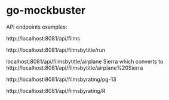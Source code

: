 # go-mockbuster

API endpoints examples:

http://localhost:8081/api/films

http://localhost:8081/api/filmsbytitle/run

localhost:8081/api/filmsbytitle/airplane Sierra 
which converts to 
http://localhost:8081/api/filmsbytitle/airplane%20Sierra

http://localhost:8081/api/filmsbyrating/pg-13

http://localhost:8081/api/filmsbyrating/R


